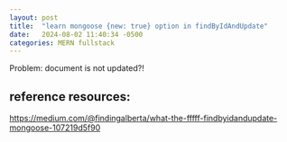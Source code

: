 ```yaml
---
layout: post
title:  "learn mongoose {new: true} option in findByIdAndUpdate"
date:   2024-08-02 11:40:34 -0500
categories: MERN fullstack
---
```


Problem: document is not updated?!


## reference resources:
https://medium.com/@findingalberta/what-the-fffff-findbyidandupdate-mongoose-107219d5f90